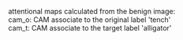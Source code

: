 attentional maps calculated from the benign image:  
cam_o: CAM associate to the original label 'tench'  
cam_t: CAM associate to the target label 'alligator'
